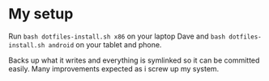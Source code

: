 # My setup

Run `bash dotfiles-install.sh x86` on your laptop Dave and `bash dotfiles-install.sh android` on your tablet and phone.

Backs up what it writes and everything is symlinked so it can be committed easily. Many improvements expected as i screw up my system.
